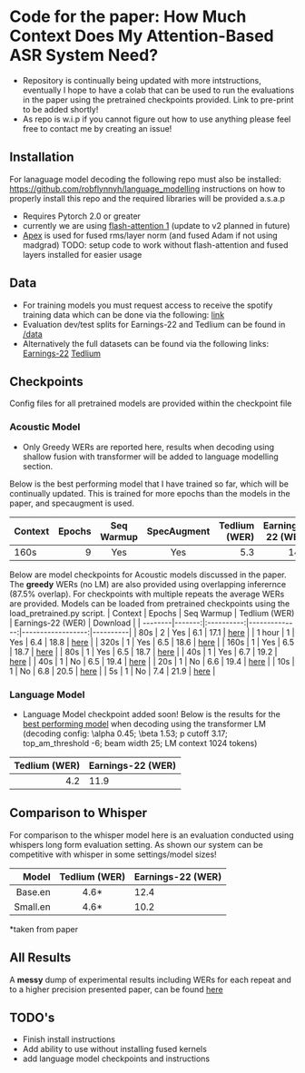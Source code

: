 # Code for the paper: How Much Context Does My Attention-Based ASR System Need?
- Repository is continually being updated with more intstructions, eventually I hope to have a colab that can be used to run the evaluations in the paper using the pretrained checkpoints provided. Link to pre-print to be added shortly!
- As repo is w.i.p if you cannot figure out how to use anything please feel free to contact me by creating an issue!

## Installation
For lanaguage model decoding the following repo must also be installed: https://github.com/robflynnyh/language_modelling
instructions on how to properly install this repo and the required libraries will be provided a.s.a.p
- Requires Pytorch 2.0 or greater
- currently we are using [flash-attention 1](https://github.com/Dao-AILab/flash-attention/tree/6d48e14a6c2f551db96f0badc658a6279a929df3) (update to v2 planned in future)
- [Apex](https://github.com/NVIDIA/apex/tree/master) is used for fused rms/layer norm (and fused Adam if not using madgrad)
TODO: setup code to work without flash-attention and fused layers installed for easier usage

## Data
- For training models you must request access to receive the spotify training data which can be done via the following: [link](https://podcastsdataset.byspotify.com/)
- Evaluation dev/test splits for Earnings-22 and Tedlium can be found in [/data](https://github.com/robflynnyh/long-context-asr/tree/main/data)
- Alternatively the full datasets can be found via the following links: [Earnings-22](https://github.com/revdotcom/speech-datasets/tree/main/earnings22) [Tedlium](https://www.openslr.org/51/) 

## Checkpoints
Config files for all pretrained models are provided within the checkpoint file
### Acoustic Model
- Only Greedy WERs are reported here, results when decoding using shallow fusion with transformer will be added to language modelling section.

Below is the best performing model that I have trained so far, which will be continually updated. This is trained for more epochs than the models in the paper, and specaugment is used.

| Context | Epochs | Seq Warmup | SpecAugment |  Tedlium (WER) | Earnings-22 (WER) | Download |
| --------|-------:|:----------:|:----------:|--------------:|------------------:|----------|
|  160s    |    9   |  Yes       |  Yes       |       5.3     |   14.3           | [here](https://huggingface.co/rjflynn2/lcasr) |

Below are model checkpoints for Acoustic models discussed in the paper. The <b>greedy</b> WERs (no LM) are also provided using overlapping inferernce (87.5% overlap). For checkpoints with multiple repeats the average WERs are provided. Models can be loaded from pretrained checkpoints using the load_pretrained.py script.
| Context | Epochs | Seq Warmup | Tedlium (WER) | Earnings-22 (WER) | Download |
| --------|-------:|:----------:|--------------:|------------------:|----------|
|  80s    |    2   |  Yes       |       6.1     |      17.1         | [here](https://huggingface.co/rjflynn2/lcasr-80s-epoch-2/) |
|  1 hour |    1   |  Yes       |       6.4     |      18.8         | [here](https://huggingface.co/rjflynn2/lcasr-1hour) |
|  320s   |    1   | Yes        |       6.5     |      18.6         | [here](https://huggingface.co/rjflynn2/lcasr-320s) |
|  160s   |    1   | Yes        |       6.5     |      18.7         | [here](https://huggingface.co/rjflynn2/lcasr-160s) |
|  80s    |    1   | Yes        |       6.5     |      18.7         | [here](https://huggingface.co/rjflynn2/lcasr-80s) |
|  40s    |    1   | Yes        |       6.7     |      19.2         | [here](https://huggingface.co/rjflynn2/lcasr-40s-seq_warmup) |
|  40s    |    1   | No         |       6.5     |      19.4         | [here](https://huggingface.co/rjflynn2/lcasr-40s) |
|  20s    |    1   | No         |       6.6     |      19.4         | [here](https://huggingface.co/rjflynn2/lcasr-20s)  |
|  10s    |    1   | No         |       6.8     |      20.5         | [here](https://huggingface.co/rjflynn2/lcasr-10s)  |
|  5s     |    1   | No         |       7.4     |      21.9         | [here](https://huggingface.co/rjflynn2/lcasr-5s)  |

### Language Model
- Language Model checkpoint added soon!
Below is the results for the [best performing model](https://huggingface.co/rjflynn2/lcasr) when decoding using the transformer LM (decoding config: \alpha 0.45; \beta 1.53; p cutoff 3.17; top_am_threshold -6; beam width 25; LM context 1024 tokens)

|  Tedlium (WER) | Earnings-22 (WER) |
|------------------:|----------|
|       4.2     |   11.9       |

## Comparison to Whisper
For comparison to the whisper model here is an evaluation conducted using whispers long form evaluation setting. As shown our system can be competitive with whisper in some settings/model sizes!

Model |  Tedlium (WER) | Earnings-22 (WER) |
|------------------:|:------------------:|----------|
| Base.en |       4.6*     |    12.4      |
| Small.en |       4.6*     |   10.2       |

*taken from paper

## All Results

A <b>messy</b> dump of experimental results including WERs for each repeat and to a higher precision presented paper, can be found [here](https://github.com/robflynnyh/long-context-asr/blob/main/artifacts/experiment_dump.pdf)

## TODO's
- Finish install instructions
- Add ability to use without installing fused kernels
- add language model checkpoints and instructions
